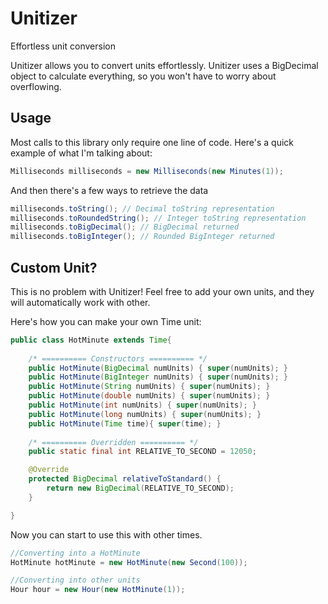 Unitizer
========

Effortless unit conversion

Unitizer allows you to convert units effortlessly.  Unitizer uses a BigDecimal object to calculate everything, so you won't have to worry about overflowing.

Usage
-----

Most calls to this library only require one line of code.  Here's a quick example of what I'm talking about:

```java
Milliseconds milliseconds = new Milliseconds(new Minutes(1));
```

And then there's a few ways to retrieve the data

```java
milliseconds.toString(); // Decimal toString representation
milliseconds.toRoundedString(); // Integer toString representation
milliseconds.toBigDecimal(); // BigDecimal returned
milliseconds.toBigInteger(); // Rounded BigInteger returned
```

Custom Unit?
------------

This is no problem with Unitizer!  Feel free to add your own units, and they will automatically work with other.

Here's how you can make your own Time unit:

```java
public class HotMinute extends Time{
    
    /* ========== Constructors ========== */
    public HotMinute(BigDecimal numUnits) { super(numUnits); }
    public HotMinute(BigInteger numUnits) { super(numUnits); }
    public HotMinute(String numUnits) { super(numUnits); }
    public HotMinute(double numUnits) { super(numUnits); }
    public HotMinute(int numUnits) { super(numUnits); }
    public HotMinute(long numUnits) { super(numUnits); }
    public HotMinute(Time time){ super(time); }
    
    /* ========== Overridden ========== */
    public static final int RELATIVE_TO_SECOND = 12050;

    @Override
    protected BigDecimal relativeToStandard() {
        return new BigDecimal(RELATIVE_TO_SECOND);
    }

}
```

Now you can start to use this with other times.


```java
//Converting into a HotMinute
HotMinute hotMinute = new HotMinute(new Second(100));

//Converting into other units
Hour hour = new Hour(new HotMinute(1));
```
